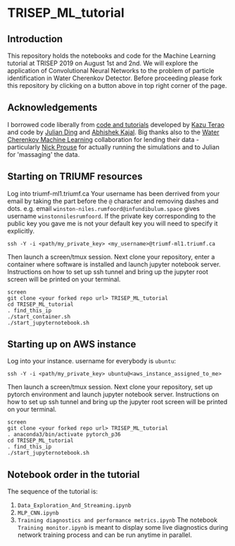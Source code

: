 # TRISEP_ML_tutorial

## Introduction
This repository holds the notebooks and code for the Machine Learning tutorial at TRISEP 2019 on August 1st and 2nd. We will explore the application of Convolutional Neural Networks to the problem of particle identification in Water Cherenkov Detector.
Before proceeding please fork this repository by clicking on a button above in top right corner of the page.

## Acknowledgements
I borrowed code liberally from [code and tutorials](https://github.com/WatChMaL) developed by [Kazu Terao](https://github.com/drinkingkazu) and code by [Julian Ding](https://github.com/search?q=user%3Ajulianzding) and [Abhishek Kajal](https://github.com/search?q=user%3Aabhishekabhishek). Big thanks also to the [Water Cherenkov Machine Learning](https://github.com/WatChMaL) collaboration for lending their data - particularly [Nick Prouse](https://github.com/nickwp) for actually running the simulations and to Julian for 'massaging' the data.

## Starting on TRIUMF resources
Log into triumf-ml1.triumf.ca Your username has been derrived from your email by taking the part before the `@` character and removing dashes and dots. e.g. email `winston-niles.rumfoord@infundibulum.space` gives username `winstonnilesrumfoord`. If the private key corresponding to the public key you gave me is not your default key you will need to specify it explicitly.
```
ssh -Y -i <path/my_private_key> <my_username>@triumf-ml1.triumf.ca
```
Then launch a screen/tmux session. Next clone your repository, enter a container where software is installed and launch jupyter notebook server. Instructions on how to set up ssh tunnel and bring up the jupyter root screen will be printed on your terminal.
```
screen
git clone <your forked repo url> TRISEP_ML_tutorial
cd TRISEP_ML_tutorial
. find_this_ip
./start_container.sh
./start_jupyternotebook.sh
```

## Starting up on AWS instance
Log into your instance. username for everybody is `ubuntu`:
```
ssh -Y -i <path/my_private_key> ubuntu@<aws_instance_assigned_to_me>
```
Then launch a screen/tmux session. Next clone your repository, set up pytorch environment and launch jupyter notebook server. Instructions on how to set up ssh tunnel and bring up the jupyter root screen will be printed on your terminal.
```
screen
git clone <your forked repo url> TRISEP_ML_tutorial
. anaconda3/bin/activate pytorch_p36
cd TRISEP_ML_tutorial
. find_this_ip
./start_jupyternotebook.sh
```

## Notebook order in the tutorial
The sequence of the tutorial is:
  1. `Data_Exploration_And_Streaming.ipynb`
  1. `MLP_CNN.ipynb`
  1. `Training diagnostics and performance metrics.ipynb`
The notebook `Training monitor.ipynb` is meant to display some live diagnostics during network training process and can be run anytime in parallel.

